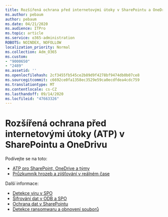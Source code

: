 ```yaml
---
title: Rozšířená ochrana před internetovými útoky v SharePointu a OneDrivu
ms.author: pebaum
author: pebaum
ms.date: 04/21/2020
ms.audience: ITPro
ms.topic: article
ms.service: o365-administration
ROBOTS: NOINDEX, NOFOLLOW
localization_priority: Normal
ms.collection: Adm_O365
ms.custom:
- "9000650"
- "2489"
ms.assetid: ''
ms.openlocfilehash: 2cf3455fb545ce2b89d9f4278bf9474db0b07ce8
ms.sourcegitcommit: c6692ce0fa1358ec3529e59ca0ecdfdea4cdc759
ms.translationtype: MT
ms.contentlocale: cs-CZ
ms.lasthandoff: 09/14/2020
ms.locfileid: "47663326"
---
```

# <a name="advanced-threat-protection-atp-in-sharepoint-and-onedrive"></a>Rozšířená ochrana před internetovými útoky (ATP) v SharePointu a OneDrivu

Podívejte se na toto:
- [ATP pro SharePoint, OneDrive a týmy](https://docs.microsoft.com/microsoft-365/security/office-365-security/atp-for-spo-odb-and-teams)
- [Průzkumník hrozeb a zjišťování v reálném čase](https://docs.microsoft.com/microsoft-365/security/office-365-security/threat-explorer-views)


Další informace:

- [Detekce viru v SPO](https://docs.microsoft.com/microsoft-365/security/office-365-security/virus-detection-in-spo)</br>
- [Šifrování dat v ODB a SPO](https://docs.microsoft.com/microsoft-365/compliance/data-encryption-in-odb-and-spo)</br>
- [Ochrana dat v SharePointu](https://docs.microsoft.com/sharepoint/safeguarding-your-data)</br>
- [Detekce ransomwaru a obnovení souborů](https://support.office.com/article/Ransomware-detection-and-recovering-your-files-0d90ec50-6bfd-40f4-acc7-b8c12c73637f)